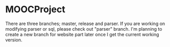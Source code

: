 MOOCProject
===========
There are three branches; master, release and parser.
If you are working on modifying parser or sql, please check out "parser" branch.
I'm planning to create a new branch for website part later once I get the current working version.
